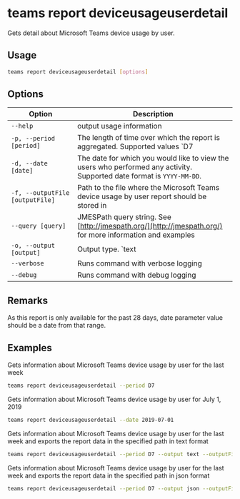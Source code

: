 # teams report deviceusageuserdetail

Gets detail about Microsoft Teams device usage by user.

## Usage

```sh
teams report deviceusageuserdetail [options]
```

## Options

Option|Description
------|-----------
`--help`|output usage information
`-p, --period [period]`|The length of time over which the report is aggregated. Supported values `D7|D30|D90|D180`
`-d, --date [date]`|The date for which you would like to view the users who performed any activity. Supported date format is `YYYY-MM-DD`.
`-f, --outputFile [outputFile]`|Path to the file where the Microsoft Teams device usage by user report should be stored in
`--query [query]`|JMESPath query string. See [http://jmespath.org/](http://jmespath.org/) for more information and examples
`-o, --output [output]`|Output type. `text|json`. Default `text`
`--verbose`|Runs command with verbose logging
`--debug`|Runs command with debug logging

## Remarks

As this report is only available for the past 28 days, date parameter value should be a date from that range.

## Examples

Gets information about Microsoft Teams device usage by user for the last week

```sh
teams report deviceusageuserdetail --period D7
```

Gets information about Microsoft Teams device usage by user for July 1, 2019

```sh
teams report deviceusageuserdetail --date 2019-07-01
```

Gets information about Microsoft Teams device usage by user for the last week and exports the report data in the specified path in text format

```sh
teams report deviceusageuserdetail --period D7 --output text --outputFile 'C:/report.txt'
```

Gets information about Microsoft Teams device usage by user for the last week and exports the report data in the specified path in json format

```sh
teams report deviceusageuserdetail --period D7 --output json --outputFile 'C:/report.json'
```
